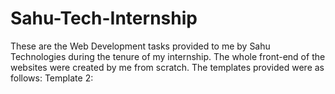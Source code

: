# Sahu-Tech-Internship

These are the Web Development tasks provided to me by Sahu Technologies during the tenure of my internship. The whole front-end of the websites were created by me from scratch. The templates provided were as follows:
Template 2:








